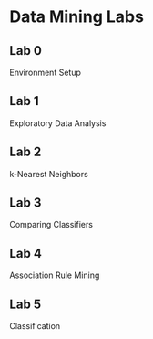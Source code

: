 # Data Mining Labs

## Lab 0

Environment Setup

## Lab 1

Exploratory Data Analysis

## Lab 2

k-Nearest Neighbors

## Lab 3

Comparing Classifiers

## Lab 4

Association Rule Mining

## Lab 5

Classification